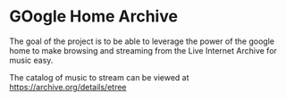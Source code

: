# GOogle Home Archive

The goal of the project is to be able to leverage the power of the google home to make browsing and streaming from the Live Internet Archive for music easy.

The catalog of music to stream can be viewed at https://archive.org/details/etree
